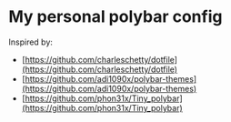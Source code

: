 # My personal polybar config
[](image/screenshot_20240316_165037.png)
Inspired by:
- [https://github.com/charleschetty/dotfile](https://github.com/charleschetty/dotfile)
- [https://github.com/adi1090x/polybar-themes](https://github.com/adi1090x/polybar-themes) 
- [https://github.com/phon31x/Tiny_polybar](https://github.com/phon31x/Tiny_polybar)
